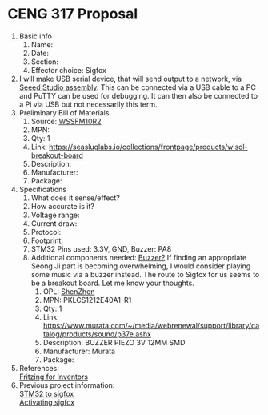 # CENG 317 Proposal
1. Basic info
     1. Name: 
     2. Date: 
     3. Section:
     4. Effector choice: Sigfox
2. I will make USB serial device, that will send output to a network, via [Seeed Studio assembly](https://www.seeedstudio.com/fusion_pcb.html). This can be connected via a USB cable to a PC and PuTTY can be used for debugging. It can then also be connected to a Pi via USB but not necessarily this term. 
3. Preliminary Bill of Materials
    1. Source: [WSSFM10R2](http://support.seongji.co.kr/)
    2. MPN: 
	3. Qty: 1
	4. Link: https://seasluglabs.io/collections/frontpage/products/wisol-breakout-board
    5. Description:	
	6. Manufacturer: 
	7. Package: 
4. Specifications
    1. What does it sense/effect?
	2. How accurate is it?
    3. Voltage range:
	4. Current draw:
	5. Protocol:
	6. Footprint:
	7. STM32 Pins used: 3.3V, GND, Buzzer: PA8
	8. Additional components needed: [Buzzer?](https://github.com/themightyteam/bluepill-examples/tree/master/examples/buzzer) If finding an appropriate Seong Ji part is becoming overwhelming, I would consider playing some music via a buzzer instead. The route to Sigfox for us seems to be a breakout board. Let me know your thoughts.
	    1. OPL: [ShenZhen](https://www.seeedstudio.com/opl.html)
        2. MPN: PKLCS1212E40A1-R1
	    3. Qty: 1
	    4. Link: https://www.murata.com/~/media/webrenewal/support/library/catalog/products/sound/p37e.ashx
        5. Description:	BUZZER PIEZO 3V 12MM SMD
	    6. Manufacturer: Murata
	    7. Package: 
5. References:    
[Fritzing for Inventors](https://learning-oreilly-com.ezproxy.humber.ca/library/view/fritzing-for-inventors/9780071844642/ch01.html#ch01)    
6. Previous project information:    
[STM32 to sigfox](https://medium.com/coinmonks/connect-stm32-blue-pill-to-sigfox-28c6f91bddc1)    
[Activating sigfox](https://backend.sigfox.com/activate)
